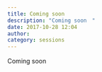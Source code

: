 ```yaml
---
title: Coming soon　
description: "Coming soon　"
date: 2017-10-28 12:04
author: 
category: sessions
---
```

Coming soon　